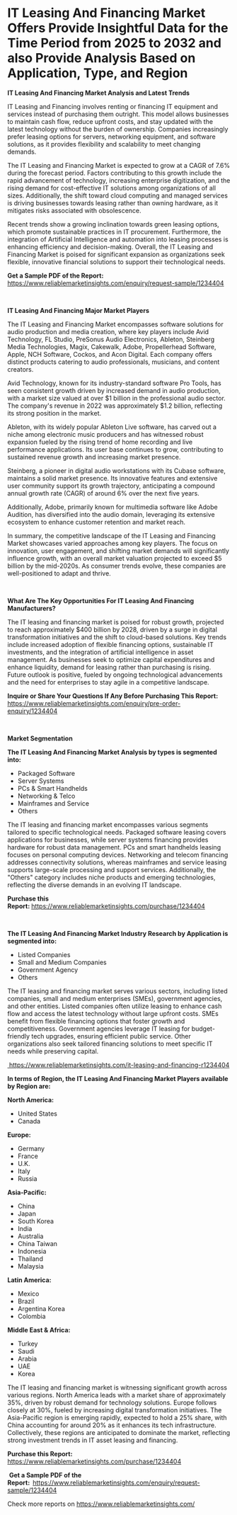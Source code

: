 <p><h1>IT Leasing And Financing Market Offers Provide Insightful Data for the Time Period from 2025 to 2032 and also Provide Analysis Based on Application, Type, and Region</h1></p><p><strong>IT Leasing And Financing Market Analysis and Latest Trends</strong></p>
<p><p>IT Leasing and Financing involves renting or financing IT equipment and services instead of purchasing them outright. This model allows businesses to maintain cash flow, reduce upfront costs, and stay updated with the latest technology without the burden of ownership. Companies increasingly prefer leasing options for servers, networking equipment, and software solutions, as it provides flexibility and scalability to meet changing demands.</p><p>The IT Leasing and Financing Market is expected to grow at a CAGR of 7.6% during the forecast period. Factors contributing to this growth include the rapid advancement of technology, increasing enterprise digitization, and the rising demand for cost-effective IT solutions among organizations of all sizes. Additionally, the shift toward cloud computing and managed services is driving businesses towards leasing rather than owning hardware, as it mitigates risks associated with obsolescence.</p><p>Recent trends show a growing inclination towards green leasing options, which promote sustainable practices in IT procurement. Furthermore, the integration of Artificial Intelligence and automation into leasing processes is enhancing efficiency and decision-making. Overall, the IT Leasing and Financing Market is poised for significant expansion as organizations seek flexible, innovative financial solutions to support their technological needs.</p></p>
<p><strong>Get a Sample PDF of the Report:&nbsp;</strong> <a href="https://www.reliablemarketinsights.com/enquiry/request-sample/1234404?utm_campaign=3065&utm_medium=2&utm_source=Github&utm_content=ia&utm_term=08032025&utm_id=it-leasing-and-financing">https://www.reliablemarketinsights.com/enquiry/request-sample/1234404</a></p>
<p>&nbsp;</p>
<p><strong>IT Leasing And Financing Major Market Players</strong></p>
<p><p>The IT Leasing and Financing Market encompasses software solutions for audio production and media creation, where key players include Avid Technology, FL Studio, PreSonus Audio Electronics, Ableton, Steinberg Media Technologies, Magix, Cakewalk, Adobe, Propellerhead Software, Apple, NCH Software, Cockos, and Acon Digital. Each company offers distinct products catering to audio professionals, musicians, and content creators.</p><p>Avid Technology, known for its industry-standard software Pro Tools, has seen consistent growth driven by increased demand in audio production, with a market size valued at over $1 billion in the professional audio sector. The company's revenue in 2022 was approximately $1.2 billion, reflecting its strong position in the market.</p><p>Ableton, with its widely popular Ableton Live software, has carved out a niche among electronic music producers and has witnessed robust expansion fueled by the rising trend of home recording and live performance applications. Its user base continues to grow, contributing to sustained revenue growth and increasing market presence.</p><p>Steinberg, a pioneer in digital audio workstations with its Cubase software, maintains a solid market presence. Its innovative features and extensive user community support its growth trajectory, anticipating a compound annual growth rate (CAGR) of around 6% over the next five years.</p><p>Additionally, Adobe, primarily known for multimedia software like Adobe Audition, has diversified into the audio domain, leveraging its extensive ecosystem to enhance customer retention and market reach.</p><p>In summary, the competitive landscape of the IT Leasing and Financing Market showcases varied approaches among key players. The focus on innovation, user engagement, and shifting market demands will significantly influence growth, with an overall market valuation projected to exceed $5 billion by the mid-2020s. As consumer trends evolve, these companies are well-positioned to adapt and thrive.</p></p>
<p>&nbsp;</p>
<p><strong>What Are The Key Opportunities For IT Leasing And Financing Manufacturers?</strong></p>
<p><p>The IT leasing and financing market is poised for robust growth, projected to reach approximately $400 billion by 2028, driven by a surge in digital transformation initiatives and the shift to cloud-based solutions. Key trends include increased adoption of flexible financing options, sustainable IT investments, and the integration of artificial intelligence in asset management. As businesses seek to optimize capital expenditures and enhance liquidity, demand for leasing rather than purchasing is rising. Future outlook is positive, fueled by ongoing technological advancements and the need for enterprises to stay agile in a competitive landscape.</p></p>
<p><strong>Inquire or Share Your Questions If Any Before Purchasing This Report:</strong> <a href="https://www.reliablemarketinsights.com/enquiry/pre-order-enquiry/1234404?utm_campaign=3065&utm_medium=2&utm_source=Github&utm_content=ia&utm_term=08032025&utm_id=it-leasing-and-financing">https://www.reliablemarketinsights.com/enquiry/pre-order-enquiry/1234404</a></p>
<p>&nbsp;</p>
<p><strong>Market Segmentation</strong></p>
<p><strong>The IT Leasing And Financing Market Analysis by types is segmented into:</strong></p>
<p><ul><li>Packaged Software</li><li>Server Systems</li><li>PCs & Smart Handhelds</li><li>Networking & Telco</li><li>Mainframes and Service</li><li>Others</li></ul></p>
<p><p>The IT leasing and financing market encompasses various segments tailored to specific technological needs. Packaged software leasing covers applications for businesses, while server systems financing provides hardware for robust data management. PCs and smart handhelds leasing focuses on personal computing devices. Networking and telecom financing addresses connectivity solutions, whereas mainframes and service leasing supports large-scale processing and support services. Additionally, the "Others" category includes niche products and emerging technologies, reflecting the diverse demands in an evolving IT landscape.</p></p>
<p><strong>Purchase this Report:&nbsp;</strong><a href="https://www.reliablemarketinsights.com/purchase/1234404?utm_campaign=3065&utm_medium=2&utm_source=Github&utm_content=ia&utm_term=08032025&utm_id=it-leasing-and-financing">https://www.reliablemarketinsights.com/purchase/1234404</a></p>
<p>&nbsp;</p>
<p><strong>The IT Leasing And Financing Market Industry Research by Application is segmented into:</strong></p>
<p><ul><li>Listed Companies</li><li>Small and Medium Companies</li><li>Government Agency</li><li>Others</li></ul></p>
<p><p>The IT leasing and financing market serves various sectors, including listed companies, small and medium enterprises (SMEs), government agencies, and other entities. Listed companies often utilize leasing to enhance cash flow and access the latest technology without large upfront costs. SMEs benefit from flexible financing options that foster growth and competitiveness. Government agencies leverage IT leasing for budget-friendly tech upgrades, ensuring efficient public service. Other organizations also seek tailored financing solutions to meet specific IT needs while preserving capital.</p></p>
<p><a href="https://www.reliablemarketinsights.com/it-leasing-and-financing-r1234404?utm_campaign=3065&utm_medium=2&utm_source=Github&utm_content=ia&utm_term=08032025&utm_id=it-leasing-and-financing">&nbsp;https://www.reliablemarketinsights.com/it-leasing-and-financing-r1234404</a></p>
<p><strong>In terms of Region, the IT Leasing And Financing Market Players available by Region are:</strong></p>
<p>
    <p> <strong> North America: </strong>
        <ul>
            <li>United States</li>
            <li>Canada</li>
        </ul>
        </p> 
    <p> <strong> Europe: </strong>
        <ul>
            <li>Germany</li>
            <li>France</li>
            <li>U.K.</li>
            <li>Italy</li>
            <li>Russia</li>
        </ul>
        </p> 
    <p> <strong> Asia-Pacific: </strong>
        <ul>
            <li>China</li>
            <li>Japan</li>
            <li>South Korea</li>
            <li>India</li>
            <li>Australia</li>
            <li>China Taiwan</li>
            <li>Indonesia</li>
            <li>Thailand</li>
            <li>Malaysia</li>
        </ul>
        </p> 
    <p> <strong> Latin America: </strong>
        <ul>
            <li>Mexico</li>
            <li>Brazil</li>
            <li>Argentina Korea</li>
            <li>Colombia</li>
        </ul>
        </p> 
    <p> <strong> Middle East & Africa: </strong>
        <ul>
            <li>Turkey</li>
            <li>Saudi</li>
            <li>Arabia</li>
            <li>UAE</li>
            <li>Korea</li>
        </ul>
    </p>
    </p>
<p><p>The IT leasing and financing market is witnessing significant growth across various regions. North America leads with a market share of approximately 35%, driven by robust demand for technology solutions. Europe follows closely at 30%, fueled by increasing digital transformation initiatives. The Asia-Pacific region is emerging rapidly, expected to hold a 25% share, with China accounting for around 20% as it enhances its tech infrastructure. Collectively, these regions are anticipated to dominate the market, reflecting strong investment trends in IT asset leasing and financing.</p></p>
<p><strong>Purchase this Report: </strong><a href="https://www.reliablemarketinsights.com/purchase/1234404?utm_campaign=3065&utm_medium=2&utm_source=Github&utm_content=ia&utm_term=08032025&utm_id=it-leasing-and-financing">https://www.reliablemarketinsights.com/purchase/1234404</a></p>
<p>&nbsp;<strong>Get a Sample PDF of the Report:&nbsp;&nbsp;</strong><a href="https://www.reliablemarketinsights.com/enquiry/request-sample/1234404?utm_campaign=3065&utm_medium=2&utm_source=Github&utm_content=ia&utm_term=08032025&utm_id=it-leasing-and-financing">https://www.reliablemarketinsights.com/enquiry/request-sample/1234404</a></p>
<p><strong></strong></p>
<p>Check more reports on <a href="https://www.reliablemarketinsights.com/?utm_campaign=3065&utm_medium=2&utm_source=Github&utm_content=ia&utm_term=08032025&utm_id=it-leasing-and-financing">https://www.reliablemarketinsights.com/</a></p>